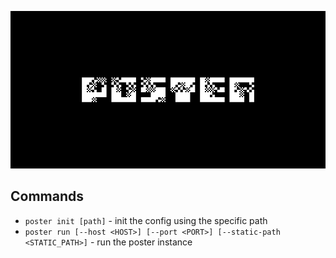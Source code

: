 ![](/docs/assets/banner.png)

## Commands

* `poster init [path]` - init the config using the specific path
* `poster run [--host <HOST>] [--port <PORT>] [--static-path <STATIC_PATH>]` - run the poster instance

